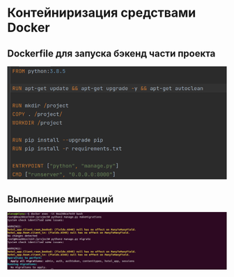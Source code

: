 # Контейниризация средствами Docker

## Dockerfile для запуска бэкенд части проекта
![dockerfile](dockerfile.png)

## Выполнение миграций
![migrate](migrate.png)
